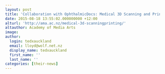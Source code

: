 ```yaml
---
layout: post
title: 'Collaboration with OphthalmicDocs: Medical 3D Scanning and Printing'
date: 2015-08-18 13:55:02.000000000 +12:00
alturl: 'http://ama.ac.nz/medical-3d-scanningprinting/'
altauthor: Academy of Media Arts
image:
author:
  login: tedxauckland
  email: lloyd@wolf.net.nz
  display_name: tedxauckland
  first_name: ''
  last_name: ''
categories: [their-news]
---
```

